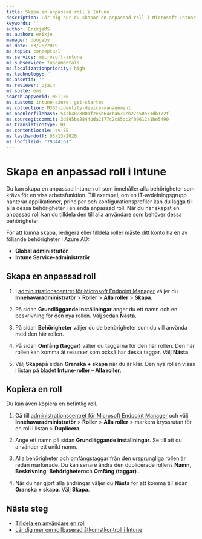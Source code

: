 ```yaml
---
title: Skapa en anpassad roll i Intune
description: Lär dig hur du skapar en anpassad roll i Microsoft Intune.
keywords: ''
author: ErikjeMS
ms.author: erikje
manager: dougeby
ms.date: 03/26/2019
ms.topic: conceptual
ms.service: microsoft-intune
ms.subservice: fundamentals
ms.localizationpriority: high
ms.technology: ''
ms.assetid: ''
ms.reviewer: pjain
ms.suite: ems
search.appverid: MET150
ms.custom: intune-azure; get-started
ms.collection: M365-identity-device-management
ms.openlocfilehash: 54cb4028001f2e6b64cba639cb27c58b31db172f
ms.sourcegitcommit: 3d895be2844bda2177c2c85dc2f09612a1be5490
ms.translationtype: HT
ms.contentlocale: sv-SE
ms.lasthandoff: 03/13/2020
ms.locfileid: "79344161"
---
```

# <a name="create-a-custom-role-in-intune"></a>Skapa en anpassad roll i Intune

Du kan skapa en anpassad Intune-roll som innehåller alla behörigheter som krävs för en viss arbetsfunktion. Till exempel, om en IT-avdelningsgrupp hanterar applikationer, principer och konfigurationsprofiler kan du lägga till alla dessa behörigheter i en enda anpassad roll. När du har skapat en anpassad roll kan du [tilldela](assign-role.md) den till alla användare som behöver dessa behörigheter.

För att kunna skapa, redigera eller tilldela roller måste ditt konto ha en av följande behörigheter i Azure AD:
- **Global administratör**
- **Intune Service-administratör**

## <a name="to-create-a-custom-role"></a>Skapa en anpassad roll

1. I [administrationscentret för Microsoft Endpoint Manager](https://go.microsoft.com/fwlink/?linkid=2109431) väljer du **Innehavaradministratör** > **Roller** > **Alla roller** > **Skapa**.

2. På sidan **Grundläggande inställningar** anger du ett namn och en beskrivning för den nya rollen. Välj sedan **Nästa**.

3. På sidan **Behörigheter** väljer du de behörigheter som du vill använda med den här rollen.

4. På sidan **Omfång (taggar)** väljer du taggarna för den här rollen. Den här rollen kan komma åt resurser som också har dessa taggar. Välj **Nästa**.

5. Välj **Skapa**på sidan **Granska + skapa** när du är klar. Den nya rollen visas i listan på bladet **Intune-roller – Alla roller**.

## <a name="copy-a-role"></a>Kopiera en roll

Du kan även kopiera en befintlig roll.

1. Gå till [administrationscentret för Microsoft Endpoint Manager](https://go.microsoft.com/fwlink/?linkid=2109431) och välj **Innehavaradministratör** > **Roller** > **Alla roller** > markera kryssrutan för en roll i listan > **Duplicera**.

2. Ange ett namn på sidan **Grundläggande inställningar**. Se till att du använder ett unikt namn.

3. Alla behörigheter och omfångstaggar från den ursprungliga rollen är redan markerade. Du kan senare ändra den duplicerade rollens **Namn**, **Beskrivning**, **Behörigheter**och **Omfång (taggar)** .

4. När du har gjort alla ändringar väljer du **Nästa** för att komma till sidan **Granska + skapa**. Välj **Skapa**. 

## <a name="next-steps"></a>Nästa steg
- [Tilldela en användare en roll](assign-role.md)
- [Lär dig mer om rollbaserad åtkomstkontroll i Intune](role-based-access-control.md)


